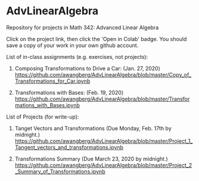 # AdvLinearAlgebra
Repository for projects in Math 342: Advanced Linear Algebra

Click on the project link, then click the 'Open in Colab' badge.  You should save a copy of your work in your own github account.

List of in-class assignments (e.g. exercises, not projects):

1)  Composing Transformations to Drive a Car:  (Jan. 27, 2020)
     https://github.com/awangberg/AdvLinearAlgebra/blob/master/Copy_of_Transformations_for_Car.ipynb

2)  Transformations with Bases:  (Feb. 19, 2020)
     https://github.com/awangberg/AdvLinearAlgebra/blob/master/Transformations_with_Bases.ipynb


List of Projects (for write-up):

1) Tanget Vectors and Transformations  (Due Monday, Feb. 17th by midnight.)  https://github.com/awangberg/AdvLinearAlgebra/blob/master/Project_1_Tangent_vectors_and_transformations.ipynb

2) Transformations Summary (Due March 23, 2020 by midnight.)
  https://github.com/awangberg/AdvLinearAlgebra/blob/master/Project_2_Summary_of_Transformations.ipynb
